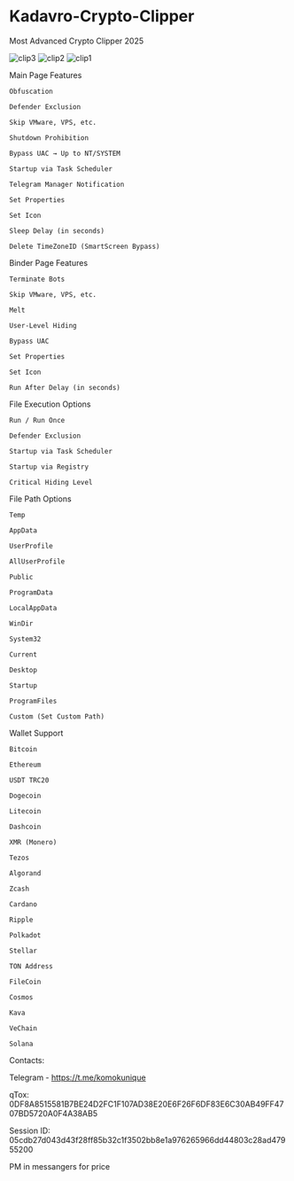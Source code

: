 # Kadavro-Crypto-Clipper
Most Advanced Crypto Clipper 2025 

![clip3](https://github.com/user-attachments/assets/d86752a8-38b8-4105-9d6e-de7a8f5151aa)
![clip2](https://github.com/user-attachments/assets/806eb2ba-c780-4a5c-8fa2-dce00a6323ee)
![clip1](https://github.com/user-attachments/assets/d3026a7d-ad69-47c0-a76f-8f74dcc42b4e)

Main Page Features

    Obfuscation

    Defender Exclusion

    Skip VMware, VPS, etc.

    Shutdown Prohibition

    Bypass UAC → Up to NT/SYSTEM

    Startup via Task Scheduler

    Telegram Manager Notification

    Set Properties

    Set Icon

    Sleep Delay (in seconds)

    Delete TimeZoneID (SmartScreen Bypass)

Binder Page Features

    Terminate Bots

    Skip VMware, VPS, etc.

    Melt

    User-Level Hiding

    Bypass UAC

    Set Properties

    Set Icon

    Run After Delay (in seconds)

File Execution Options

    Run / Run Once

    Defender Exclusion

    Startup via Task Scheduler

    Startup via Registry

    Critical Hiding Level

File Path Options

    Temp

    AppData

    UserProfile

    AllUserProfile

    Public

    ProgramData

    LocalAppData

    WinDir

    System32

    Current

    Desktop

    Startup

    ProgramFiles

    Custom (Set Custom Path)

Wallet Support

    Bitcoin

    Ethereum

    USDT TRC20

    Dogecoin

    Litecoin

    Dashcoin

    XMR (Monero)

    Tezos

    Algorand

    Zcash

    Cardano

    Ripple

    Polkadot

    Stellar

    TON Address

    FileCoin

    Cosmos

    Kava

    VeChain

    Solana


Contacts:

Telegram - https://t.me/komokunique

qTox: 0DF8A8515581B7BE24D2FC1F107AD38E20E6F26F6DF83E6C30AB49FF4707BD5720A0F4A38AB5

Session ID: 05cdb27d043d43f28ff85b32c1f3502bb8e1a976265966dd44803c28ad47955200

PM in messangers for price
